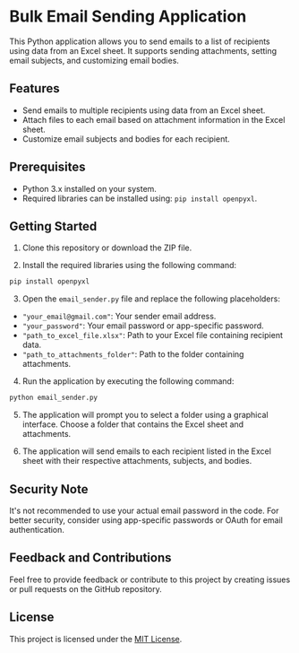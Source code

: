 # Bulk Email Sending Application

This Python application allows you to send emails to a list of recipients using data from an Excel sheet. It supports sending attachments, setting email subjects, and customizing email bodies.

## Features

- Send emails to multiple recipients using data from an Excel sheet.
- Attach files to each email based on attachment information in the Excel sheet.
- Customize email subjects and bodies for each recipient.

## Prerequisites

- Python 3.x installed on your system.
- Required libraries can be installed using: `pip install openpyxl`.

## Getting Started

1. Clone this repository or download the ZIP file.

2. Install the required libraries using the following command:

```cmd
pip install openpyxl
```

3. Open the `email_sender.py` file and replace the following placeholders:
- `"your_email@gmail.com"`: Your sender email address.
- `"your_password"`: Your email password or app-specific password.
- `"path_to_excel_file.xlsx"`: Path to your Excel file containing recipient data.
- `"path_to_attachments_folder"`: Path to the folder containing attachments.

4. Run the application by executing the following command:
```cmd
python email_sender.py
```

5. The application will prompt you to select a folder using a graphical interface. Choose a folder that contains the Excel sheet and attachments.

6. The application will send emails to each recipient listed in the Excel sheet with their respective attachments, subjects, and bodies.

## Security Note

It's not recommended to use your actual email password in the code. For better security, consider using app-specific passwords or OAuth for email authentication.

## Feedback and Contributions

Feel free to provide feedback or contribute to this project by creating issues or pull requests on the GitHub repository.

## License

This project is licensed under the [MIT License](LICENSE).